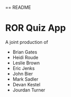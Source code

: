 == README

# ROR Quiz App

A joint production of

* Brian Gates
* Heidi Roude
* Leslie Brown
* Eric Jenks
* John Bier
* Mark Sadler
* Devan Kestel
* Jourdan Turner
